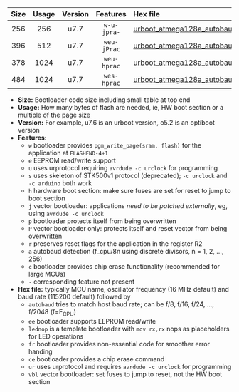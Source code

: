|Size|Usage|Version|Features|Hex file|
|:-:|:-:|:-:|:-:|:--|
|256|256|u7.7|`w-u-jpra-`|[urboot_atmega128a_autobaud_lednop_ur_vbl.hex](https://raw.githubusercontent.com/stefanrueger/urboot.hex/main/mcus/atmega128a/autobaud/urboot_atmega128a_autobaud_lednop_ur_vbl.hex)|
|396|512|u7.7|`weu-jPrac`|[urboot_atmega128a_autobaud_ee_lednop_fr_ce_ur_vbl.hex](https://raw.githubusercontent.com/stefanrueger/urboot.hex/main/mcus/atmega128a/autobaud/urboot_atmega128a_autobaud_ee_lednop_fr_ce_ur_vbl.hex)|
|378|1024|u7.7|`weu-hprac`|[urboot_atmega128a_autobaud_ee_lednop_fr_ce_ur.hex](https://raw.githubusercontent.com/stefanrueger/urboot.hex/main/mcus/atmega128a/autobaud/urboot_atmega128a_autobaud_ee_lednop_fr_ce_ur.hex)|
|484|1024|u7.7|`wes-hprac`|[urboot_atmega128a_autobaud_ee_lednop_fr_ce.hex](https://raw.githubusercontent.com/stefanrueger/urboot.hex/main/mcus/atmega128a/autobaud/urboot_atmega128a_autobaud_ee_lednop_fr_ce.hex)|

- **Size:** Bootloader code size including small table at top end
- **Usage:** How many bytes of flash are needed, ie, HW boot section or a multiple of the page size
- **Version:** For example, u7.6 is an urboot version, o5.2 is an optiboot version
- **Features:**
  + `w` bootloader provides `pgm_write_page(sram, flash)` for the application at `FLASHEND-4+1`
  + `e` EEPROM read/write support
  + `u` uses urprotocol requiring `avrdude -c urclock` for programming
  + `s` uses skeleton of STK500v1 protocol (deprecated); `-c urclock` and `-c arduino` both work
  + `h` hardware boot section: make sure fuses are set for reset to jump to boot section
  + `j` vector bootloader: applications *need to be patched externally*, eg, using `avrdude -c urclock`
  + `p` bootloader protects itself from being overwritten
  + `P` vector bootloader only: protects itself and reset vector from being overwritten
  + `r` preserves reset flags for the application in the register R2
  + `a` autobaud detection (f_cpu/8n using discrete divisors, n = 1, 2, ..., 256)
  + `c` bootloader provides chip erase functionality (recommended for large MCUs)
  + `-` corresponding feature not present
- **Hex file:** typically MCU name, oscillator frequency (16 MHz default) and baud rate (115200 default) followed by
  + `autobaud` tries to match host baud rate; can be f/8, f/16, f/24, ..., f/2048 (f=F<sub>CPU</sub>)
  + `ee` bootloader supports EEPROM read/write
  + `lednop` is a template bootloader with `mov rx,rx` nops as placeholders for LED operations
  + `fr` bootloader provides non-essential code for smoother error handing
  + `ce` bootloader provides a chip erase command
  + `ur` uses urprotocol and requires `avrdude -c urclock` for programming
  + `vbl` vector bootloader: set fuses to jump to reset, not the HW boot section
